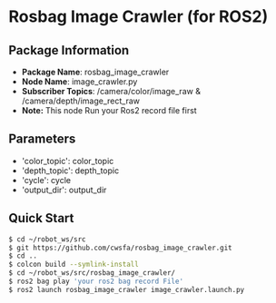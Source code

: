 # Rosbag Image Crawler (for ROS2)

## Package Information

- **Package Name**: rosbag_image_crawler
- **Node Name**: image_crawler.py
- **Subscriber Topics**: /camera/color/image_raw & /camera/depth/image_rect_raw
- **Note:** This node Run your Ros2 record file first
## Parameters

- 'color_topic': color_topic
- 'depth_topic': depth_topic
- 'cycle': cycle
- 'output_dir': output_dir

## Quick Start

```bash
$ cd ~/robot_ws/src
$ git https://github.com/cwsfa/rosbag_image_crawler.git
$ cd ..
$ colcon build --symlink-install
$ cd ~/robot_ws/src/rosbag_image_crawler/
$ ros2 bag play 'your ros2 bag record File'
$ ros2 launch rosbag_image_crawler image_crawler.launch.py
```
